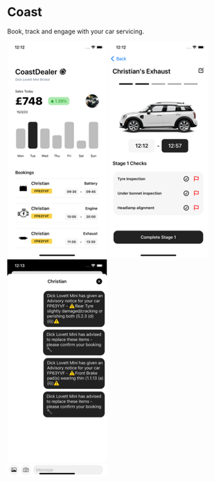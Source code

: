 # Coast
 Book, track and engage with your car servicing.

<img src="https://github.com/jesusrafaelchris/CoastDealer/blob/main/cd1.png" width="230" height="500"> <img src="https://github.com/jesusrafaelchris/CoastDealer/blob/main/cd2.png" width="230" height="500"> <img src="https://github.com/jesusrafaelchris/CoastDealer/blob/main/cd3.png" width="230" height="500">
